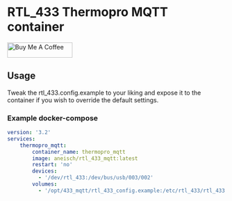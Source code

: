 # RTL_433 Thermopro MQTT container
<a href="https://www.buymeacoffee.com/aneisch" target="_blank"><img src="https://cdn.buymeacoffee.com/buttons/default-black.png" width="150px" height="35px" alt="Buy Me A Coffee" style="height: 35px !important;width: 150px !important;" ></a><br>

## Usage
Tweak the rtl_433.config.example to your liking and expose it to the container if you wish to override the default settings.

### Example docker-compose

```yaml
version: '3.2'
services:
    thermopro_mqtt:
        container_name: thermopro_mqtt
        image: aneisch/rtl_433_mqtt:latest
        restart: 'no'
        devices:
          - '/dev/rtl_433:/dev/bus/usb/003/002'
        volumes:
          - '/opt/433_mqtt/rtl_433_config.example:/etc/rtl_433/rtl_433.conf'
```

